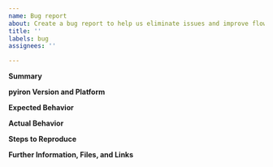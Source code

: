 ```yaml
---
name: Bug report
about: Create a bug report to help us eliminate issues and improve flowrep
title: ''
labels: bug
assignees: ''

---
```


**Summary**

<!--Please provide a clear and concise description of what the bug is.-->

**pyiron Version and Platform**

<!--Please specify precisely how you installed pyiron and configured pyiron. Post your .pyiron configuration and list your pyiron version.-->

**Expected Behavior**

<!--Describe the expected behavior.-->

**Actual Behavior**

<!--Describe the actual behavior, how it differs from the expected behavior, and how this can be observed.-->

**Steps to Reproduce**

<!--Describe the steps required to (quickly) reproduce the issue.-->

**Further Information, Files, and Links**

<!--Put any additional information here, attach relevant text or image files and URLs to external sites, e.g. relevant publications-->
